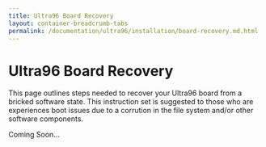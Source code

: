 ```yaml
---
title: Ultra96 Board Recovery
layout: container-breadcrumb-tabs
permalink: /documentation/ultra96/installation/board-recovery.md.html
---
```

# Ultra96 Board Recovery

This page outlines steps needed to recover your Ultra96 board from a bricked software state. This instruction set is suggested to those who are experiences boot issues due to a corrution in the file system and/or other software components.

Coming Soon...